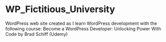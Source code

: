 # WP_Fictitious_University
 WordPress web site created as I learn WordPress development with the following course: Become a WordPress Developer: Unlocking Power With Code by Brad Schiff (Udemy)

